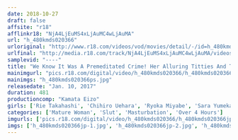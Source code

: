 ```yaml
---
date: 2018-10-27
draft: false
affsite: "r18"
afflinkr18: "NjA4LjEuMS4xLjAuMC4wLjAuMA"
url: "h_480kmds020366"
urloriginal: "http://www.r18.com/videos/vod/movies/detail/-/id=h_480kmds020366"
urlfinal: "http://media.r18.com/track/NjA4LjEuMS4xLjAuMC4wLjAuMA/videos/vod/movies/detail/-/id=h_480kmds020366"
samplevid: "----"
title: "We Know It Was A Premeditated Crime! Her Alluring Titties And Thighs The Temptation Of A Mature Woman 30 Ladies/8 Hours"
mainimgurl: "pics.r18.com/digital/video/h_480kmds020366/h_480kmds020366ps.jpg"
mainimgs: "h_480kmds020366ps.jpg"
releasedate: "Jan. 10, 2017"
duration: 481
productioncomp: "Kamata Eizo"
girls: ['Rie Takahashi', 'Chihiro Uehara', 'Ryoka Miyabe', 'Sara Yumeka', 'Yuriko Takehara']
categories: ['Mature Woman', 'Slut', 'Masturbation', 'Over 4 Hours']
imgurls: ['pics.r18.com/digital/video/h_480kmds020366/h_480kmds020366jp-1.jpg', 'pics.r18.com/digital/video/h_480kmds020366/h_480kmds020366jp-2.jpg', 'pics.r18.com/digital/video/h_480kmds020366/h_480kmds020366jp-3.jpg', 'pics.r18.com/digital/video/h_480kmds020366/h_480kmds020366jp-4.jpg', 'pics.r18.com/digital/video/h_480kmds020366/h_480kmds020366jp-5.jpg', 'pics.r18.com/digital/video/h_480kmds020366/h_480kmds020366jp-6.jpg', 'pics.r18.com/digital/video/h_480kmds020366/h_480kmds020366jp-7.jpg', 'pics.r18.com/digital/video/h_480kmds020366/h_480kmds020366jp-8.jpg', 'pics.r18.com/digital/video/h_480kmds020366/h_480kmds020366jp-9.jpg', 'pics.r18.com/digital/video/h_480kmds020366/h_480kmds020366jp-10.jpg', 'pics.r18.com/digital/video/h_480kmds020366/h_480kmds020366jp-11.jpg', 'pics.r18.com/digital/video/h_480kmds020366/h_480kmds020366jp-12.jpg', 'pics.r18.com/digital/video/h_480kmds020366/h_480kmds020366jp-13.jpg', 'pics.r18.com/digital/video/h_480kmds020366/h_480kmds020366jp-14.jpg', 'pics.r18.com/digital/video/h_480kmds020366/h_480kmds020366jp-15.jpg', 'pics.r18.com/digital/video/h_480kmds020366/h_480kmds020366jp-16.jpg', 'pics.r18.com/digital/video/h_480kmds020366/h_480kmds020366jp-17.jpg', 'pics.r18.com/digital/video/h_480kmds020366/h_480kmds020366jp-18.jpg', 'pics.r18.com/digital/video/h_480kmds020366/h_480kmds020366jp-19.jpg', 'pics.r18.com/digital/video/h_480kmds020366/h_480kmds020366jp-20.jpg']
imgs: ['h_480kmds020366jp-1.jpg', 'h_480kmds020366jp-2.jpg', 'h_480kmds020366jp-3.jpg', 'h_480kmds020366jp-4.jpg', 'h_480kmds020366jp-5.jpg', 'h_480kmds020366jp-6.jpg', 'h_480kmds020366jp-7.jpg', 'h_480kmds020366jp-8.jpg', 'h_480kmds020366jp-9.jpg', 'h_480kmds020366jp-10.jpg', 'h_480kmds020366jp-11.jpg', 'h_480kmds020366jp-12.jpg', 'h_480kmds020366jp-13.jpg', 'h_480kmds020366jp-14.jpg', 'h_480kmds020366jp-15.jpg', 'h_480kmds020366jp-16.jpg', 'h_480kmds020366jp-17.jpg', 'h_480kmds020366jp-18.jpg', 'h_480kmds020366jp-19.jpg', 'h_480kmds020366jp-20.jpg']
---
```

